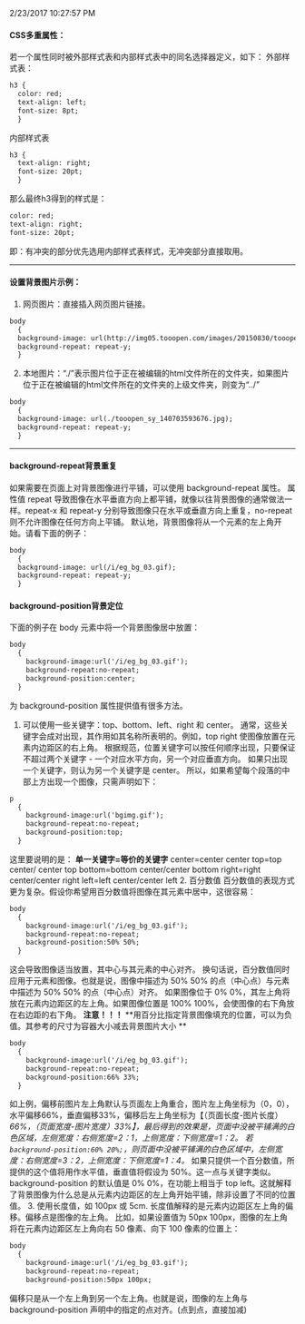 2/23/2017 10:27:57 PM 
#### CSS多重属性： ####
若一个属性同时被外部样式表和内部样式表中的同名选择器定义，如下：
外部样式表：
```html
h3 {
  color: red;
  text-align: left;
  font-size: 8pt;
  }
```
内部样式表
```html
h3 {
  text-align: right; 
  font-size: 20pt;
  }
```
那么最终h3得到的样式是：
```html
color: red; 
text-align: right; 
font-size: 20pt;
```
即：有冲突的部分优先选用内部样式表样式，无冲突部分直接取用。

----------
#### 设置背景图片示例： ####
1. 网页图片：直接插入网页图片链接。
```html
body
  { 
  background-image: url(http://img05.tooopen.com/images/20150830/tooopen_sy_140703593676.jpg);
  background-repeat: repeat-y;
  }
```
2. 本地图片：“./”表示图片位于正在被编辑的html文件所在的文件夹，如果图片位于正在被编辑的html文件所在的文件夹的上级文件夹，则变为“../”
```html
body
  { 
  background-image: url(./tooopen_sy_140703593676.jpg);
  background-repeat: repeat-y;
  }
```

----------
#### background-repeat背景重复 ####
如果需要在页面上对背景图像进行平铺，可以使用 background-repeat 属性。
属性值 repeat 导致图像在水平垂直方向上都平铺，就像以往背景图像的通常做法一样。repeat-x 和 repeat-y 分别导致图像只在水平或垂直方向上重复，no-repeat 则不允许图像在任何方向上平铺。
默认地，背景图像将从一个元素的左上角开始。请看下面的例子：
```html
body
  { 
  background-image: url(/i/eg_bg_03.gif);
  background-repeat: repeat-y;
  }
```

#### background-position背景定位 ####
下面的例子在 body 元素中将一个背景图像居中放置：
```html
body
  { 
    background-image:url('/i/eg_bg_03.gif');
    background-repeat:no-repeat;
    background-position:center;
  }
```
为 background-position 属性提供值有很多方法。
1. 可以使用一些关键字：top、bottom、left、right 和 center。
通常，这些关键字会成对出现，其作用如其名称所表明的。例如，top right 使图像放置在元素内边距区的右上角。
根据规范，位置关键字可以按任何顺序出现，只要保证不超过两个关键字 - 一个对应水平方向，另一个对应垂直方向。
如果只出现一个关键字，则认为另一个关键字是 center。
所以，如果希望每个段落的中部上方出现一个图像，只需声明如下：
```html
p
  { 
    background-image:url('bgimg.gif');
    background-repeat:no-repeat;
    background-position:top;
  }
```
这里要说明的是：
**单一关键字=等价的关键字**
center=center center
top=top center/ center top
bottom=bottom center/center bottom
right=right center/center right
left=left center/center left
2. 百分数值
百分数值的表现方式更为复杂。假设你希望用百分数值将图像在其元素中居中，这很容易：
```html
body
  { 
    background-image:url('/i/eg_bg_03.gif');
    background-repeat:no-repeat;
    background-position:50% 50%;
  }
```
这会导致图像适当放置，其中心与其元素的中心对齐。
换句话说，百分数值同时应用于元素和图像。也就是说，图像中描述为 50% 50% 的点（中心点）与元素中描述为 50% 50% 的点（中心点）对齐。
如果图像位于 0% 0%，其左上角将放在元素内边距区的左上角。如果图像位置是 100% 100%，会使图像的右下角放在右边距的右下角。
**注意！！！**
**用百分比指定背景图像填充的位置，可以为负值。其参考的尺寸为容器大小减去背景图片大小 **

```html
body
  { 
    background-image:url('/i/eg_bg_03.gif');
    background-repeat:no-repeat;
    background-position:66% 33%;
  }
```

如上例，偏移前图片左上角默认与页面左上角重合，图片左上角坐标为（0，0），水平偏移66%，垂直偏移33%，偏移后左上角坐标为【（页面长度-图片长度）*66%，（页面宽度-图片宽度）*33%】，最后得到的效果是，页面中没被平铺满的白色区域，左侧宽度：右侧宽度=2：1，上侧宽度：下侧宽度=1：2。
若`background-position:60% 20%;`，则页面中没被平铺满的白色区域中，左侧宽度：右侧宽度=3：2，上侧宽度：下侧宽度=1：4。**
如果只提供一个百分数值，所提供的这个值将用作水平值，垂直值将假设为 50%。这一点与关键字类似。
background-position 的默认值是 0% 0%，在功能上相当于 top left。这就解释了背景图像为什么总是从元素内边距区的左上角开始平铺，除非设置了不同的位置值。
3. 使用长度值，如 100px 或 5cm.
长度值解释的是元素内边距区左上角的偏移。偏移点是图像的左上角。
比如，如果设置值为 50px 100px，图像的左上角将在元素内边距区左上角向右 50 像素、向下 100 像素的位置上：
```html
body
  { 
    background-image:url('/i/eg_bg_03.gif');
    background-repeat:no-repeat;
    background-position:50px 100px;
```
偏移只是从一个左上角到另一个左上角。也就是说，图像的左上角与 background-position 声明中的指定的点对齐。(点到点，直接加减)
